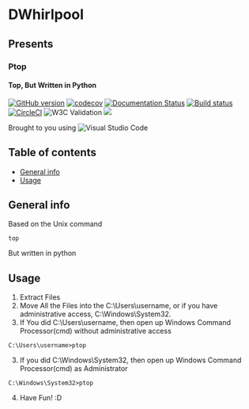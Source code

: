 # DWhirlpool
## Presents
### Ptop
#### Top, But Written in Python
[![GitHub version](https://badge.fury.io/gh/DWhirlpool%2Fptop.svg)](https://badge.fury.io/gh/DWhirlpool%2Fptop)
[![codecov](https://codecov.io/gh/DWhirlpool/ptop/branch/main/graph/badge.svg?token=UKFXBEJBSY)](https://codecov.io/gh/DWhirlpool/ptop)
[![Documentation Status](https://readthedocs.org/projects/ptop/badge/?version=latest)](https://ptop.readthedocs.io/en/latest/?badge=latest)
[![Build status](https://ci.appveyor.com/api/projects/status/rk44r0r9s8d3l28o?svg=true)](https://ci.appveyor.com/project/DWhirlpool/ptop)
[![CircleCI](https://circleci.com/gh/DWhirlpool/ptop/tree/main.svg?style=svg)](https://circleci.com/gh/DWhirlpool/ptop/tree/main)
![W3C Validation](https://img.shields.io/w3c-validation/html?style=flat-square&targetUrl=https%3A%2F%2Fdwhirlpool.github.io%2Fptop)
<img src="https://forthebadge.com/images/badges/built-with-love.svg"></img>

Brought to you using  ![Visual Studio Code](https://img.shields.io/badge/Visual%20Studio%20Code-0078d7.svg?style=for-the-badge&logo=visual-studio-code&logoColor=white)
## Table of contents
* [General info](#general-info)
* [Usage](#Usage)
## General info
Based on the Unix command 
```
top
```
But written in python
## Usage
1. Extract Files
2. Move All the Files into the C:\Users\username, or if you have administrative access, C:\Windows\System32.
3. If You did C:\Users\username, then open up Windows Command Processor(cmd) without administrative access
```
C:\Users\username>ptop
```
3. If you did C:\Windows\System32, then open up Windows Command Processor(cmd) as Administrator
```
C:\Windows\System32>ptop
```
4. Have Fun! :D